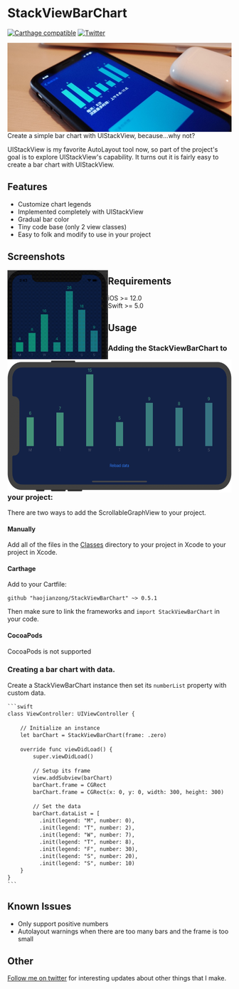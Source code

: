 # StackViewBarChart
[![Carthage compatible](https://img.shields.io/badge/Carthage-compatible-4BC51D.svg?style=flat)](https://github.com/Carthage/Carthage)
[![Twitter](https://img.shields.io/badge/twitter-@haojianzong.svg?style=flat)](http://twitter.com/haojianzong)

<img height="200" align="left" src="https://github.com/haojianzong/StackViewBarChart/blob/master/intro.jpg" />

Create a simple bar chart with UIStackView, because...why not?

UIStackView is my favorite AutoLayout tool now, so part of the project's goal is to explore UIStackView's capability. It turns out it is fairly easy to create a bar chart with UIStackView.

## Features

- Customize chart legends
- Implemented completely with UIStackView
- Gradual bar color
- Tiny code base (only 2 view classes)
- Easy to folk and modify to use in your project

## Screenshots

<img height="200" align="left" src="https://github.com/haojianzong/StackViewBarChart/blob/master/demo-gif.gif" />
<img height="300" align="left" src="https://github.com/haojianzong/StackViewBarChart/blob/master/demo-landscape.png" />

## Requirements

- iOS >= 12.0
- Swift >= 5.0

## Usage

### Adding the StackViewBarChart to your project:

There are two ways to add the ScrollableGraphView to your project.

#### Manually
Add all of the files in the [Classes](StackViewBarChartExample/Classes/) directory to your project in Xcode to your project in Xcode.

#### Carthage

Add to your Cartfile:

```
github "haojianzong/StackViewBarChart" ~> 0.5.1
```

Then make sure to link the frameworks and `import StackViewBarChart` in your code.

#### CocoaPods

CocoaPods is not supported

### Creating a bar chart with data.

Create a StackViewBarChart instance then set its `numberList` property with custom data.

    ```swift
    class ViewController: UIViewController {

        // Initialize an instance
        let barChart = StackViewBarChart(frame: .zero)

        override func viewDidLoad() {
            super.viewDidLoad()

            // Setup its frame
            view.addSubview(barChart)
            barChart.frame = CGRect
            barChart.frame = CGRect(x: 0, y: 0, width: 300, height: 300)

            // Set the data
            barChart.dataList = [
              .init(legend: "M", number: 0),
              .init(legend: "T", number: 2),
              .init(legend: "W", number: 7),
              .init(legend: "T", number: 8),
              .init(legend: "F", number: 30),
              .init(legend: "S", number: 20),
              .init(legend: "S", number: 10)
        }
    }
    ```  
    
## Known Issues

- Only support positive numbers
- Autolayout warnings when there are too many bars and the frame is too small

## Other

[Follow me on twitter](https://twitter.com/haojianzong) for interesting updates about other things that I make.
